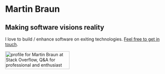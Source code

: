 # Martin Braun

## Making software visions reality

I love to build / enhance software on exiting technologies. [Feel free to get in touch](http://martin-braun.net).

<a href="https://stackoverflow.com/users/1540350/martin-braun"><img src="https://stackoverflow.com/users/flair/1540350.png?theme=dark" width="208" height="58" alt="profile for Martin Braun at Stack Overflow, Q&amp;A for professional and enthusiast programmers" title="profile for Martin Braun at Stack Overflow, Q&amp;A for professional and enthusiast programmers"></a>

